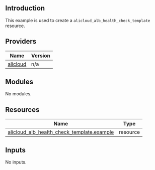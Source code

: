 <!-- BEGIN_TF_DOCS -->
## Introduction

This example is used to create a `alicloud_alb_health_check_template` resource.

## Providers

| Name | Version |
|------|---------|
| <a name="provider_alicloud"></a> [alicloud](#provider\_alicloud) | n/a |

## Modules

No modules.

## Resources

| Name | Type |
|------|------|
| [alicloud_alb_health_check_template.example](https://registry.terraform.io/providers/aliyun/alicloud/latest/docs/resources/alb_health_check_template) | resource |

## Inputs

No inputs.
<!-- END_TF_DOCS -->    